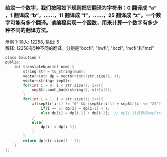 ### 给定一个数字，我们按照如下规则把它翻译为字符串：0 翻译成 “a” ，1 翻译成 “b”，……，11 翻译成 “l”，……，25 翻译成 “z”。一个数字可能有多个翻译。请编程实现一个函数，用来计算一个数字有多少种不同的翻译方法。
示例 1: 输入: 12258, 输出: 5  
解释: 12258有5种不同的翻译，分别是"bccfi", "bwfi", "bczi", "mcfi"和"mzi"
```c
class Solution {
public:
    int translateNum(int num) {
        string str = to_string(num);
        vector<int> dp = vector<int>(str.size(), 1);
        vector<string> sepStr;
        for(int i = 0; i < str.size(); i++){
            sepStr.push_back(string(1, str[i]));
        }
        for(int i = 1; i < str.size(); i++){
            if(sepStr[i-1] != "0" && (sepStr[i-1] + sepStr[i] <= "25")){
                if(i == 1) dp[i] = dp[i-1] + 1;
                else dp[i] = dp[i-1] + dp[i-2];  // dp[i-1]表示将sepStr[i]单独作为一个字符，dp[i-2]表示将sepStr[i]和sepStr[i-1]连起来形成一个字符
            }
            else{
                dp[i] = dp[i-1];
            }
        }
        return dp[str.size() - 1];
    }
};
```